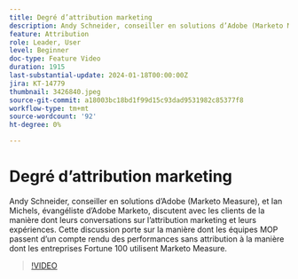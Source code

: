 ```yaml
---
title: Degré d’attribution marketing
description: Andy Schneider, conseiller en solutions d’Adobe (Marketo Measure), et Ian Michels, évangéliste d’Adobe Marketo, discutent avec les clients de la manière dont leurs conversations sur l’attribution marketing et leurs expériences.  Cette discussion porte sur la manière dont les équipes MOP passent d’un compte rendu des performances sans attribution à la manière dont les entreprises Fortune 100 utilisent Marketo Measure.
feature: Attribution
role: Leader, User
level: Beginner
doc-type: Feature Video
duration: 1915
last-substantial-update: 2024-01-18T00:00:00Z
jira: KT-14779
thumbnail: 3426840.jpeg
source-git-commit: a18003bc18bd1f99d15c93dad9531982c85377f8
workflow-type: tm+mt
source-wordcount: '92'
ht-degree: 0%

---
```



# Degré d’attribution marketing

Andy Schneider, conseiller en solutions d’Adobe (Marketo Measure), et Ian Michels, évangéliste d’Adobe Marketo, discutent avec les clients de la manière dont leurs conversations sur l’attribution marketing et leurs expériences.  Cette discussion porte sur la manière dont les équipes MOP passent d’un compte rendu des performances sans attribution à la manière dont les entreprises Fortune 100 utilisent Marketo Measure.

>[!VIDEO](https://video.tv.adobe.com/v/3426840/?learn=on)

